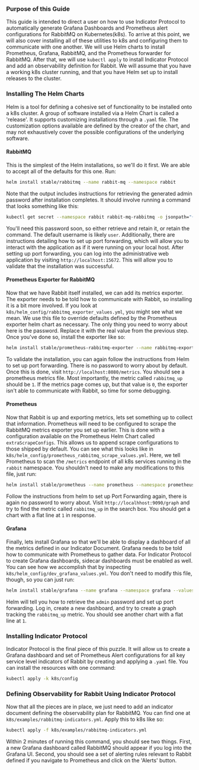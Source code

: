 ### Purpose of this Guide

This guide is intended to direct a user on how to use Indicator Protocol to
automatically generate Grafana Dashboards and Prometheus alert configurations
for RabbitMQ on Kubernetes(k8s).
To arrive at this point,
we will also cover installing all of these utilities to k8s and configuring them
to communicate with one another.
We will use Helm charts to install Prometheus, Grafana, RabbitMQ,
and the Prometheus forwarder for RabbitMQ.
After that, we will use `kubectl apply` to install Indicator Protocol
and add an observability definition for Rabbit.
We will assume that you have a working k8s cluster running,
and that you have Helm set up to install releases to the cluster.

### Installing The Helm Charts

Helm is a tool for defining a cohesive set of functionality to be installed
onto a k8s cluster.
A group of software installed via a Helm Chart is called a 'release'.
It supports customizing installations through a `.yaml` file.
The customization options available are defined by the creator of the chart,
and may not exhaustively cover the possible configurations of the underlying
software.

#### RabbitMQ

This is the simplest of the Helm installations, so we'll do it first.
We are able to accept all of the defaults for this one.
Run:
```bash
helm install stable/rabbitmq --name rabbit-mq --namespace rabbit
```
Note that the output includes instructions for retrieving the generated admin
password after installation completes.
It should involve running a command that looks something like this:
```bash
kubectl get secret --namespace rabbit rabbit-mq-rabbitmq -o jsonpath="{.data.rabbitmq-password}" | base64 --decode
```
You'll need this password soon, so either retrieve and retain it,
or retain the command.
The default username is likely `user`.
Additionally,
there are instructions detailing how to set up port forwarding,
which will allow you to interact with the application as if it were running on
your local host.
After setting up port forwarding,
you can log into the administrative web application by visiting
`http://localhost:15672`.
This will allow you to validate that the installation was successful.

#### Prometheus Exporter for RabbitMQ

Now that we have Rabbit itself installed, we can add its metrics exporter.
The exporter needs to be told how to communicate with Rabbit,
so installing it is a bit more involved.
If you look at `k8s/helm_config/rabbitmq_exporter_values.yml`,
you might see what we mean.
We use this file to override defaults defined by the Prometheus exporter helm
chart as necessary.
The only thing you need to worry about here is the password.
Replace it with the real value from the previous step.
Once you've done so, install the exporter like so:
```bash
helm install stable/prometheus-rabbitmq-exporter --name rabbitmq-exporter --namespace rabbit --values k8s/helm_config/rabbitmq_exporter_values.yml
```
To validate the installation,
you can again follow the instructions from Helm to set up port forwarding.
There is no password to worry about by default.
Once this is done, visit `http://localhost:8080/metrics`.
You should see a prometheus metrics file.
Most importantly, the metric called `rabbitmq_up` should be `1`.
If the metrics page comes up, but that value is `0`,
the exporter isn't able to communicate with Rabbit, so time for some debugging.

#### Prometheus

Now that Rabbit is up and exporting metrics,
lets set something up to collect that information.
Prometheus will need to be configured to scrape the RabbitMQ metrics exporter
you set up earlier.
This is done with a configuration available on the Prometheus Helm Chart called
`extraScrapeConfigs`.
This allows us to append scrape configurations to those shipped by default.
You can see what this looks like in
`k8s/helm_config/prometheus_rabbitmq_scrape_values.yml`.
Here, we tell Prometheus to scan the `/metrics` endpoint of all k8s services
running in the `rabbit` namespace.
You shouldn't need to make any modifications to this file, just run:
```bash
helm install stable/prometheus --name prometheus --namespace prometheus --values k8s/helm_config/prometheus_rabbitmq_scrape_values.yml
```
Follow the instructions from helm to set up Port Forwarding again,
there is again no password to worry about.
Visit `http://localhhost:9090/graph` and try to find the metric called
`rabbitmq_up` in the search box.
You should get a chart with a flat line at `1` in response.

#### Grafana

Finally, lets install Grafana so that we'll be able to display a dashboard of
all the metrics defined in our Indicator Document.
Grafana needs to be told how to communicate with Prometheus to gather data.
For Indicator Protocol to create Grafana dashboards,
sidecar dashboards must be enabled as well.
You can see how we accomplish that by inspecting
`k8s/helm_config/dev_grafana_values.yml`.
You don't need to modify this file, though, so you can just run:
```bash
helm install stable/grafana --name grafana --namespace grafana --values k8s/helm_config/dev_grafana_values.yml
```
Helm will tell you how to retrieve the `admin` password and set up port
forwarding.
Log in, create a new dashboard, and try to create a graph tracking the
`rabbitmq_up` metric. You should see another chart with a flat line at `1`.

### Installing Indicator Protocol

Indicator Protocol is the final piece of this puzzle.
It will allow us to create a Grafana dashboard and set of Prometheus Alert
configurations for all key service level indicators of Rabbit by creating
and applying a `.yaml` file.
You can install the resources with one command:
```bash
kubectl apply -k k8s/config
```

### Defining Observability for Rabbit Using Indicator Protocol

Now that all the pieces are in place,
we just need to add an indicator document defining the observability plan for
RabbitMQ.
You can find one at `k8s/examples/rabbitmq-indicators.yml`.
Apply this to k8s like so:
```bash
kubectl apply -f k8s/examples/rabbitmq-indicators.yml
```
Within 2 minutes of running this command,
you should see two things.
First, a new Grafana dashboard called RabbitMQ should appear if you log into the
Grafana UI.
Second, you should see a set of alerting rules relevant to Rabbit defined if you
navigate to Prometheus and click on the 'Alerts' button. 
